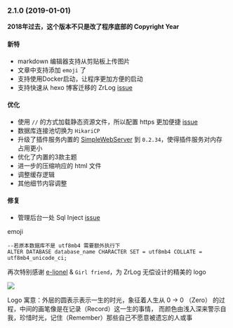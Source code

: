 ### 2.1.0 (2019-01-01)

**2018年过去，这个版本不只是改了程序底部的 Copyright Year**

#### 新特

- markdown 编辑器支持从剪贴板上传图片
- 文章中支持添加 `emoji` 了    
- 支持使用Docker启动，让程序更加方便的启动
- 支持快速从 hexo 博客迁移的 ZrLog [issue](https://gitee.com/94fzb/zrlog/issues/IL0U7)


#### 优化

- 使用 `//` 的方式加载静态资源文件，所以配置 https 更加便捷  [issue](https://gitee.com/94fzb/zrlog/issues/IMDM1)
- 数据库连接池切换为 `HikariCP`
- 升级了插件服务内置的 [SimpleWebServer](https://gitee.com/94fzb/simplewebserver) 到 `0.2.34`，使得插件服务对内存占用更小
- 优化了内置的3款主题
- 进一步的压缩响应的 html 文件
- 调整缓存逻辑
- 其他细节内容调整

#### 修复

- 管理后台一处 Sql Inject [issue](https://github.com/94fzb/zrlog/issues/37)
 

emoji

```
--若原本数据库不是 utf8mb4 需要额外执行下
ALTER DATABASE database_name CHARACTER SET = utf8mb4 COLLATE = utf8mb4_unicode_ci;
```

再次特别感谢 [e-lionel](https://github.com/e-lionel) & `Girl friend`，为 ZrLog 无偿设计的精美的 logo

![](https://xiaochun-blog.zrlog.com/attached/image/20190102/20190102000103_48.png)

Logo 寓意：外层的圆表示表示一生的时光，象征着人生从 0 -> 0 （Zero） 的过程，中间的画笔像是在记录（Record）这一生的事情，
而颜色由浅入深来警示自我，珍惜时光，记住（Remember）那些自己不愿意被遗忘的人或事
